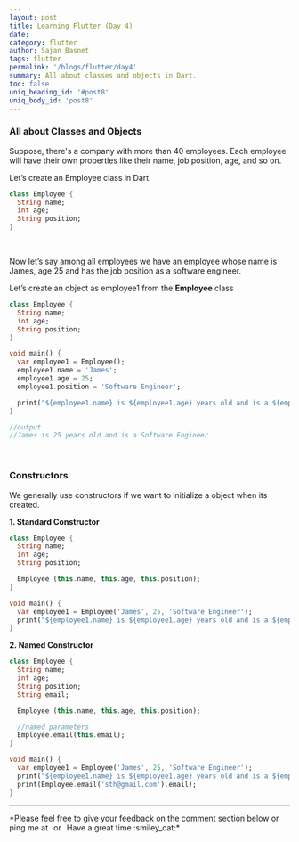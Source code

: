 ```yaml
---
layout: post
title: Learning Flutter (Day 4)
date: 
category: flutter
author: Sajan Basnet
tags: flutter
permalink: '/blogs/flutter/day4'
summary: All about classes and objects in Dart.
toc: false
uniq_heading_id: '#post8'
uniq_body_id: 'post8'
---
```

### All about Classes and Objects


Suppose, there's a company with more than 40 employees. Each employee will have their own properties like their name, job position, age, and so on. 

Let’s create an Employee class in Dart.

```dart
class Employee {
  String name;
  int age;
  String position;
}
```
<br>

Now let’s say among all employees we have an employee whose name is James, age 25 and has the job position as a software engineer.

Let’s create an object as employee1 from the **Employee** class

```dart
class Employee {
  String name;
  int age;
  String position;
}

void main() {
  var employee1 = Employee();
  employee1.name = 'James';
  employee1.age = 25;
  employee1.position = 'Software Engineer';

  print("${employee1.name} is ${employee1.age} years old and is a ${employee1.position}");
}

//output
//James is 25 years old and is a Software Engineer
```

<br>

### Constructors

We generally use constructors if we want  to initialize a object when its created.

**1. Standard Constructor**

```dart
class Employee {
  String name;
  int age;
  String position;

  Employee (this.name, this.age, this.position);
}

void main() {
  var employee1 = Employee('James', 25, 'Software Engineer');
  print("${employee1.name} is ${employee1.age} years old and is a ${employee1.position}");
}
```



**2. Named Constructor**

```dart
class Employee {
  String name;
  int age;
  String position;
  String email;

  Employee (this.name, this.age, this.position);

  //named parameters
  Employee.email(this.email);
}

void main() {
  var employee1 = Employee('James', 25, 'Software Engineer');
  print("${employee1.name} is ${employee1.age} years old and is a ${employee1.position}");
  print(Employee.email('sth@gmail.com').email);
}
```

<hr>
*Please feel free to give your feedback on the comment section below or ping me at <a aria-label="Send email" href="mailto:sajanbasnet75@gmail.com"><i class="icon fa fa-envelope" style="font-size:32px; margin: 0px 3px;"></i></a> or  <a aria-label="My LinkedIn" target="_blank" href="https://www.linkedin.com/in/sajan-basnet-b4b1b0148/"><i class="icon fa fa-linkedin-square" style="font-size:32px; margin: 0px 3px;" aria-hidden="true"></i></a> Have a great time :smiley_cat:*

